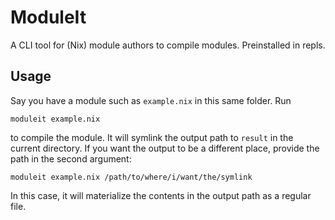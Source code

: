 # ModuleIt

A CLI tool for (Nix) module authors to compile modules. Preinstalled in repls.

## Usage

Say you have a module such as `example.nix` in this same folder. Run

`moduleit example.nix`

to compile the module. It will symlink the output path to `result` in the current directory.
If you want the output to be a different place, provide the path in the second argument:

`moduleit example.nix /path/to/where/i/want/the/symlink`

In this case, it will materialize the contents in the output path as a regular file.

